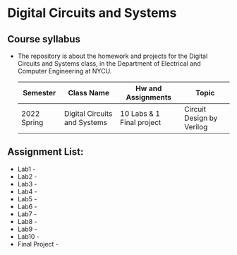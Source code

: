 # Digital Circuits and Systems

## Course syllabus
  - The repository is about the homework and projects for the Digital Circuits and Systems class, in the Department of Electrical and Computer Engineering at NYCU.
  
    | Semester | Class Name | Hw and Assignments | Topic |
    | --- | --- | --- | --- |
    | 2022 Spring | Digital Circuits and Systems | 10 Labs & 1 Final project | Circuit Design by Verilog|
  

## Assignment List:
  - Lab1 - 
  - Lab2 - 
  - Lab3 - 
  - Lab4 - 
  - Lab5 - 
  - Lab6 -
  - Lab7 -
  - Lab8 -
  - Lab9 -
  - Lab10 -
  - Final Project - 


 

